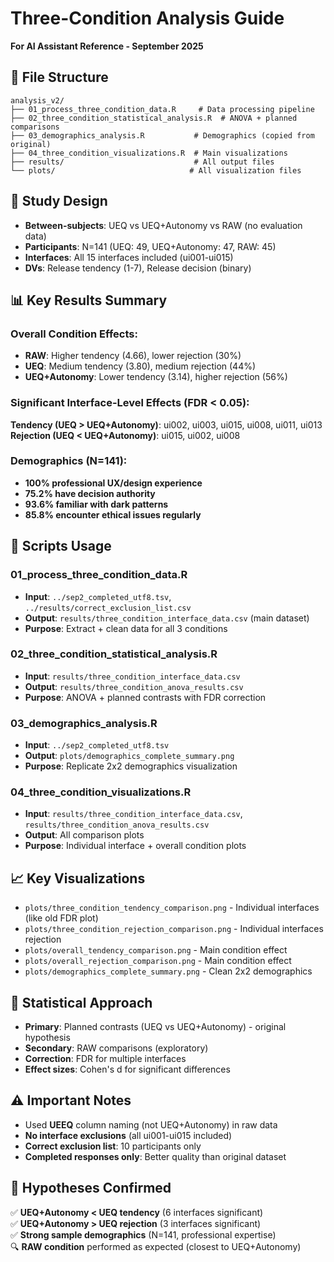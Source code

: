 # Three-Condition Analysis Guide
**For AI Assistant Reference - September 2025**

## 📁 **File Structure**
```
analysis_v2/
├── 01_process_three_condition_data.R     # Data processing pipeline
├── 02_three_condition_statistical_analysis.R  # ANOVA + planned comparisons  
├── 03_demographics_analysis.R           # Demographics (copied from original)
├── 04_three_condition_visualizations.R  # Main visualizations
├── results/                             # All output files
└── plots/                              # All visualization files
```

## 🎯 **Study Design**
- **Between-subjects**: UEQ vs UEQ+Autonomy vs RAW (no evaluation data)
- **Participants**: N=141 (UEQ: 49, UEQ+Autonomy: 47, RAW: 45) 
- **Interfaces**: All 15 interfaces included (ui001-ui015)
- **DVs**: Release tendency (1-7), Release decision (binary)

## 📊 **Key Results Summary**

### **Overall Condition Effects:**
- **RAW**: Higher tendency (4.66), lower rejection (30%)
- **UEQ**: Medium tendency (3.80), medium rejection (44%)  
- **UEQ+Autonomy**: Lower tendency (3.14), higher rejection (56%)

### **Significant Interface-Level Effects (FDR < 0.05):**
**Tendency (UEQ > UEQ+Autonomy)**: ui002, ui003, ui015, ui008, ui011, ui013
**Rejection (UEQ < UEQ+Autonomy)**: ui015, ui002, ui008

### **Demographics (N=141):**
- **100% professional UX/design experience**
- **75.2% have decision authority**
- **93.6% familiar with dark patterns**
- **85.8% encounter ethical issues regularly**

## 🔧 **Scripts Usage**

### **01_process_three_condition_data.R**
- **Input**: `../sep2_completed_utf8.tsv`, `../results/correct_exclusion_list.csv`
- **Output**: `results/three_condition_interface_data.csv` (main dataset)
- **Purpose**: Extract + clean data for all 3 conditions

### **02_three_condition_statistical_analysis.R**  
- **Input**: `results/three_condition_interface_data.csv`
- **Output**: `results/three_condition_anova_results.csv`
- **Purpose**: ANOVA + planned contrasts with FDR correction

### **03_demographics_analysis.R**
- **Input**: `../sep2_completed_utf8.tsv`
- **Output**: `plots/demographics_complete_summary.png`
- **Purpose**: Replicate 2x2 demographics visualization

### **04_three_condition_visualizations.R**
- **Input**: `results/three_condition_interface_data.csv`, `results/three_condition_anova_results.csv`
- **Output**: All comparison plots
- **Purpose**: Individual interface + overall condition plots

## 📈 **Key Visualizations**
- `plots/three_condition_tendency_comparison.png` - Individual interfaces (like old FDR plot)
- `plots/three_condition_rejection_comparison.png` - Individual interfaces rejection
- `plots/overall_tendency_comparison.png` - Main condition effect
- `plots/overall_rejection_comparison.png` - Main condition effect
- `plots/demographics_complete_summary.png` - Clean 2x2 demographics

## 🔬 **Statistical Approach**
- **Primary**: Planned contrasts (UEQ vs UEQ+Autonomy) - original hypothesis
- **Secondary**: RAW comparisons (exploratory)
- **Correction**: FDR for multiple interfaces
- **Effect sizes**: Cohen's d for significant differences

## ⚠️ **Important Notes**
- Used **UEEQ** column naming (not UEQ+Autonomy) in raw data
- **No interface exclusions** (all ui001-ui015 included)
- **Correct exclusion list**: 10 participants only
- **Completed responses only**: Better quality than original dataset

## 🎯 **Hypotheses Confirmed**
✅ **UEQ+Autonomy < UEQ tendency** (6 interfaces significant)  
✅ **UEQ+Autonomy > UEQ rejection** (3 interfaces significant)  
✅ **Strong sample demographics** (N=141, professional expertise)  
🔍 **RAW condition** performed as expected (closest to UEQ+Autonomy)
